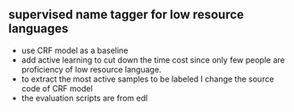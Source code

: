 supervised name tagger for low  resource languages
--------------------------------------------------
* use CRF model as a baseline   
* add active learning to cut down the time cost since only few people are proficiency of low resource language.  
* to extract the most active samples to be labeled I change the source code of CRF model 
* the evaluation scripts are from edl   

